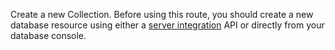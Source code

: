 Create a new Collection.
Before using this route, you should create a new database resource using either a [server integration](https://appwrite.io/docs/server/databases#databasesCreateCollection) API or directly from your database console.
